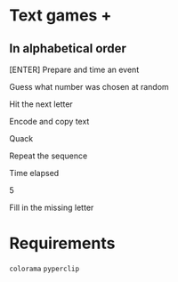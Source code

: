 # Text games +

## In alphabetical order

[ENTER] Prepare and time an event

Guess what number was chosen at random

Hit the next letter

Encode and copy text

Quack

Repeat the sequence

Time elapsed

5

Fill in the missing letter

# Requirements

`colorama` `pyperclip`